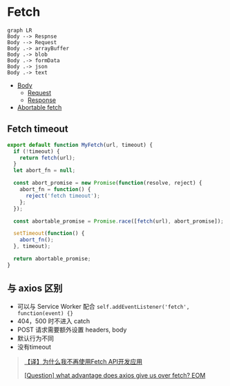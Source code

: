 # Fetch

```mermaid
graph LR
Body --> Respnse
Body --> Request
Body .-> arrayBuffer
Body .-> blob
Body .-> formData
Body .-> json
Body .-> text
```

* [Body](https://developer.mozilla.org/zh-CN/docs/Web/API/Body)
  * [Request](https://developer.mozilla.org/zh-CN/docs/Web/API/Request)
  * [Response](https://developer.mozilla.org/zh-CN/docs/Web/API/Response)
* [Abortable fetch](https://developers.google.com/web/updates/2017/09/abortable-fetch?utm_source=feed&utm_medium=feed&utm_campaign=updates_feed)

## Fetch timeout

```javascript
export default function MyFetch(url, timeout) {
  if (!timeout) {
    return fetch(url);
  }
  let abort_fn = null;

  const abort_promise = new Promise(function(resolve, reject) {
    abort_fn = function() {
      reject('fetch timeout');
    };
  });

  const abortable_promise = Promise.race([fetch(url), abort_promise]);

  setTimeout(function() {
    abort_fn();
  }, timeout);

  return abortable_promise;
}
```

## 与 axios 区别

* 可以与 Service Worker 配合 `self.addEventListener('fetch', function(event) {}`
* 404，500 时不进入 catch
* POST 请求需要额外设置 headers, body
* 默认行为不同
* 没有timeout

> [【译】为什么我不再使用Fetch API开发应用](https://zhuanlan.zhihu.com/p/28206325)
>
> [[Question] what advantage does axios give us over fetch? EOM](https://github.com/axios/axios/issues/314)